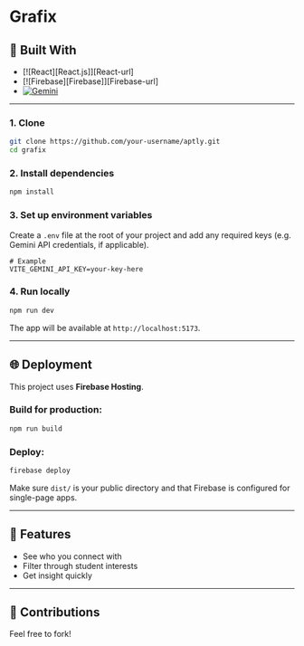 # Grafix 

## 🚧 Built With

* [![React][React.js]][React-url]
* [![Firebase][Firebase]][Firebase-url]
* [![Gemini][Gemini]][Gemini-url]

<!-- Gemini -->
[Gemini]: https://img.shields.io/badge/Gemini%20API-4285F4?style=for-the-badge&logo=google&logoColor=white
[Gemini-url]: https://ai.google.dev/

---

### 1. Clone

```bash
git clone https://github.com/your-username/aptly.git
cd grafix
```

### 2. Install dependencies

```bash
npm install
```

### 3. Set up environment variables

Create a `.env` file at the root of your project and add any required keys (e.g. Gemini API credentials, if applicable).

```env
# Example
VITE_GEMINI_API_KEY=your-key-here
```

### 4. Run locally

```bash
npm run dev
```

The app will be available at `http://localhost:5173`.

---

## 🌐 Deployment

This project uses **Firebase Hosting**.

### Build for production:

```bash
npm run build
```

### Deploy:

```bash
firebase deploy
```

Make sure `dist/` is your public directory and that Firebase is configured for single-page apps.

---

## 📸 Features
- See who you connect with
- Filter through student interests
- Get insight quickly

---

## 🤝 Contributions
Feel free to fork!





